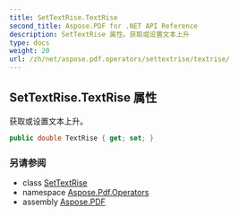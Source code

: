 ```yaml
---
title: SetTextRise.TextRise
second_title: Aspose.PDF for .NET API Reference
description: SetTextRise 属性。获取或设置文本上升
type: docs
weight: 20
url: /zh/net/aspose.pdf.operators/settextrise/textrise/
---
```

## SetTextRise.TextRise 属性

获取或设置文本上升。

```csharp
public double TextRise { get; set; }
```

### 另请参阅

* class [SetTextRise](../)
* namespace [Aspose.Pdf.Operators](../../../aspose.pdf.operators/)
* assembly [Aspose.PDF](../../../)